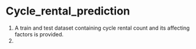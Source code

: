 # Cycle_rental_prediction

1.  A train and test dataset containing cycle rental count and its affecting factors is provided.
2.  
